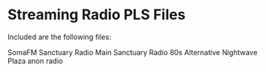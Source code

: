 # Streaming Radio PLS Files

Included are the following files:

SomaFM
Sanctuary Radio Main
Sanctuary Radio 80s Alternative
Nightwave Plaza
anon radio

